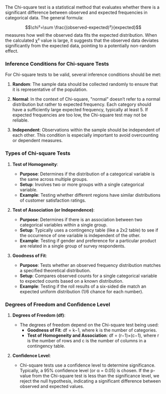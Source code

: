 The Chi-square test is a statistical method that evaluates whether there is a significant difference between observed and expected frequencies in categorical data. The general formula:

$$\chi²=\sum \frac{(observed-expected)²}{expected}$$
measures how well the observed data fits the expected distribution. When the calculated χ² value is large, it suggests that the observed data deviates significantly from the expected data, pointing to a potentially non-random effect.

### Inference Conditions for Chi-square Tests

For Chi-square tests to be valid, several inference conditions should be met:

1. **Random**: The sample data should be collected randomly to ensure that it is representative of the population.
    
2. **Normal**: In the context of Chi-square, "normal" doesn’t refer to a normal distribution but rather to expected frequency. Each category should have a sufficiently large expected frequency, typically at least 5. If expected frequencies are too low, the Chi-square test may not be reliable.
    
3. **Independent**: Observations within the sample should be independent of each other. This condition is especially important to avoid overcounting or dependent measures.
    

### Types of Chi-square Tests

1. **Test of Homogeneity**:
    
    - **Purpose**: Determines if the distribution of a categorical variable is the same across multiple groups.
    - **Setup**: Involves two or more groups with a single categorical variable.
    - **Example**: Testing whether different regions have similar distributions of customer satisfaction ratings.
2. **Test of Association (or Independence)**:
    
    - **Purpose**: Determines if there is an association between two categorical variables within a single group.
    - **Setup**: Typically uses a contingency table (like a 2x2 table) to see if the occurrence of one variable is independent of the other.
    - **Example**: Testing if gender and preference for a particular product are related in a single group of survey respondents.
3. **Goodness of Fit**:
    
    - **Purpose**: Tests whether an observed frequency distribution matches a specified theoretical distribution.
    - **Setup**: Compares observed counts for a single categorical variable to expected counts based on a known distribution.
    - **Example**: Testing if the roll results of a six-sided die match an expected uniform distribution (1/6 chance for each number).

### Degrees of Freedom and Confidence Level

1. **Degrees of Freedom (df)**:
    
    - The degrees of freedom depend on the Chi-square test being used:
        - **Goodness of Fit**: df = k−1, where k is the number of categories.
        - **Test of Homogeneity and Association**: df = (r−1)×(c−1), where r is the number of rows and c is the number of columns in a contingency table.
2. **Confidence Level**:
    
    - Chi-square tests use a confidence level to determine significance. Typically, a 95% confidence level (or α = 0.05) is chosen. If the p-value from the Chi-square test is less than the significance level, we reject the null hypothesis, indicating a significant difference between observed and expected values.
